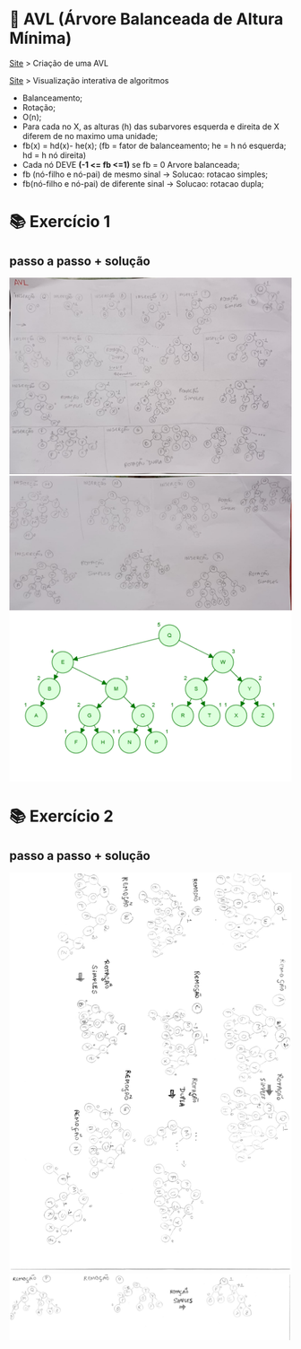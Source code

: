 # 🌳 AVL (Árvore Balanceada de Altura Mínima)

[Site](https://www.cs.usfca.edu/~galles/visualization/AVLtree.html) > Criação de uma AVL

[Site]( https://visualgo.net/en/bst) > Visualização interativa de algoritmos

- Balanceamento;
- Rotação;
- O(n);
- Para cada no X, as alturas (h) das subarvores
 esquerda e direita de X diferem de no maximo
 uma unidade;
- fb(x) = hd(x)- he(x);
(fb = fator de balanceamento; he = h nó esquerda; hd = h nó direita)
- Cada nó DEVE **(-1 <= fb <=1)** se fb = 0 Arvore balanceada;
-  fb (nó-filho e nó-pai) de mesmo sinal -> Solucao: rotacao simples;
-  fb(nó-filho e nó-pai) de diferente sinal -> Solucao: rotacao dupla;

# 📚 Exercício 1
## passo a passo + solução

![1](https://github.com/thayssaromao/Estrutura-de-Dados/blob/main/Arvores_Binarias_Balanceadas/Ex_1pt1.jpeg)
![1](https://github.com/thayssaromao/Estrutura-de-Dados/blob/main/Arvores_Binarias_Balanceadas/Ex_1pt2.jpeg)
![1](https://github.com/thayssaromao/Estrutura-de-Dados/blob/main/Arvores_Binarias_Balanceadas/Ex_1solucao.png)


# 📚 Exercício 2
## passo a passo + solução

![1](https://github.com/thayssaromao/Estrutura-de-Dados/blob/main/Arvores_Binarias_Balanceadas/frente_page-0001%20(1).jpg)
![1](https://github.com/thayssaromao/Estrutura-de-Dados/blob/main/Arvores_Binarias_Balanceadas/verso.jpeg.jpg)

